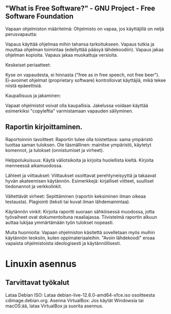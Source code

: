## "What is Free Software?" - GNU Project - Free Software Foundation
Vapaan ohjelmiston määritelmä: Ohjelmisto on vapaa, jos käyttäjillä on neljä perusvapautta:

Vapaus käyttää ohjelmaa mihin tahansa tarkoitukseen.
Vapaus tutkia ja muuttaa ohjelman toimintaa (edellyttää pääsyä lähdekoodiin).
Vapaus jakaa ohjelman kopioita.
Vapaus jakaa muokattuja versioita.

Keskeiset periaatteet:

Kyse on vapaudesta, ei hinnasta ("free as in free speech, not free beer").
Ei-avoimet ohjelmat (proprietary software) kontrolloivat käyttäjiä, mikä tekee niistä epäeettisiä.

Kaupallisuus ja jakaminen:

Vapaat ohjelmistot voivat olla kaupallisia.
Jakelussa voidaan käyttää esimerkiksi "copyleftia" varmistamaan vapauden säilyminen.

## Raportin kirjoittaminen.

Raportoinnin tavoitteet: Raportin tulee olla toistettava: sama ympäristö tuottaa saman tuloksen.
Ole täsmällinen: mainitse ympäristö, käytetyt komennot, ja tulokset (onnistumiset ja virheet).

Helppolukuisuus: Käytä väliotsikoita ja kirjoita huolellista kieltä.
Kirjoita menneessä aikamuodossa.

Lähteet ja viittaukset: Viittaukset osoittavat perehtyneisyyttä ja takaavat hyvän akateemisen käytännön.
Esimerkkejä: kirjalliset viitteet, suulliset tiedonannot ja verkkolinkit.

Vältettävät virheet: Sepittäminen (raportin keksiminen ilman oikeaa testausta).
Plagiointi (teksti tai kuvat ilman lähdemainintaa).

Käytännön vinkit: Kirjoita raportti suoraan sähköisessä muodossa, jotta työvaiheet ovat dokumentoituna reaaliajassa.
Tiivistelmä raportin alkuun auttaa lukijaa ymmärtämään työn tulokset nopeasti.

Muita huomioita: Vapaan ohjelmiston käsitettä sovelletaan myös muihin käytännön teoksiin, kuten oppimateriaaleihin.
"Avoin lähdekoodi" eroaa vapaista ohjelmistoista ideologisesti ja käytännöllisesti.

# Linuxin asennus

## Tarvittavat työkalut
Lataa Debian ISO:
Lataa debian-live-12.6.0-amd64-xfce.iso osoitteesta cdimage.debian.org.
Asenna VirtualBox:
Jos käytät Windowsia tai macOS:ää, lataa VirtualBox ja suorita asennus.
